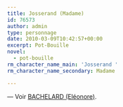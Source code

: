 ```yaml
---
title: Josserand (Madame)
id: 76573
author: admin
type: personnage
date: 2010-03-09T10:42:57+00:00
excerpt: Pot-Bouille
novel:
  - pot-bouille
rm_character_name_main: 'Josserand '
rm_character_name_secondary: Madame

---
```

— Voir <a href="/perosnnages/bachelard-eleonore/" target="_self">BACHELARD (Eléonore)</a>.